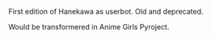 First edition of Hanekawa as userbot.
Old and deprecated.

Would be transformered in Anime Girls Pyroject.
